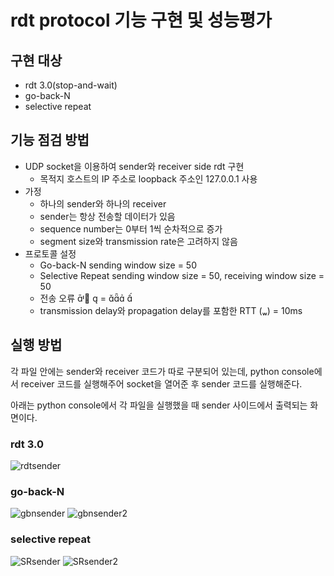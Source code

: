 # rdt protocol 기능 구현 및 성능평가

## 구현 대상
- rdt 3.0(stop-and-wait)
- go-back-N
- selective repeat

## 기능 점검 방법
- UDP socket을 이용하여 sender와 receiver side rdt 구현
  - 목적지 호스트의 IP 주소로 loopback 주소인 127.0.0.1 사용
- 가정
  - 하나의 sender와 하나의 receiver
  - sender는 항상 전송할 데이터가 있음
  - sequence number는 0부터 1씩 순차적으로 증가
  - segment size와 transmission rate은 고려하지 않음
- 프로토콜 설정
  - Go-back-N sending window size = 50
  - Selective Repeat sending window size = 50, receiving window size = 50
  - 전송 오류   =  
  - transmission delay와 propagation delay를 포함한 RTT () = 10ms

## 실행 방법
각 파일 안에는 sender와 receiver 코드가 따로 구분되어 있는데, python console에서 receiver 코드를 실행해주어 socket을 열어준 후 sender 코드를 실행해준다. 

아래는 python console에서 각 파일을 실행했을 때 sender 사이드에서 출력되는 화면이다.

### rdt 3.0
![rdtsender](https://user-images.githubusercontent.com/49015100/101871562-229a4b80-3bc7-11eb-908f-f033a86ba982.png)


### go-back-N
![gbnsender](https://user-images.githubusercontent.com/49015100/101871577-2a59f000-3bc7-11eb-904c-390731ab8974.png)
![gbnsender2](https://user-images.githubusercontent.com/49015100/101871584-2ded7700-3bc7-11eb-8b63-ddd3f07ae7fc.png)


### selective repeat
![SRsender](https://user-images.githubusercontent.com/49015100/101871596-33e35800-3bc7-11eb-8224-f1a21154b55e.png)
![SRsender2](https://user-images.githubusercontent.com/49015100/101871607-39d93900-3bc7-11eb-862f-3f0e2b2e8142.png)
